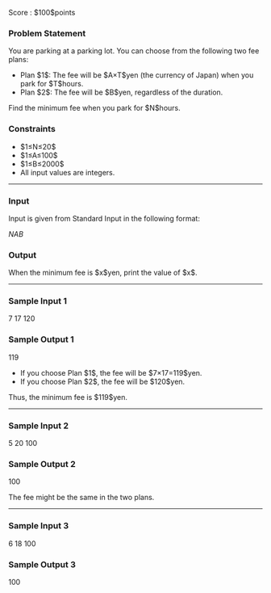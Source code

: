 
<div>

<span>

<span>

<p>
Score : $100$points
</p>

<div>

<section>

### **Problem Statement**

<p>
You are parking at a parking lot. You can choose from the following two fee plans:
</p>

<ul>

<li>
Plan $1$: The fee will be $A×T$yen (the currency of Japan) when you park for $T$hours.
</li>

<li>
Plan $2$: The fee will be $B$yen, regardless of the duration.
</li>

</ul>

<p>
Find the minimum fee when you park for $N$hours.
</p>

</section>

</div>

<div>

<section>

### **Constraints**

<ul>

<li>
$1≤N≤20$
</li>

<li>
$1≤A≤100$
</li>

<li>
$1≤B≤2000$
</li>

<li>
All input values are integers.
</li>

</ul>

</section>

</div>

---

<div>

<div>

<section>

### **Input**

<p>
Input is given from Standard Input in the following format:
</p>

<div>

$N$$A$$B$
</div>

</section>

</div>

<div>

<section>

### **Output**

<p>
When the minimum fee is $x$yen, print the value of $x$.
</p>

</section>

</div>

</div>

---

<div>

<section>

### **Sample Input 1**

<div>

7 17 120

</div>

</section>

</div>

<div>

<section>

### **Sample Output 1**

<div>

119

</div>

<ul>

<li>
If you choose Plan $1$, the fee will be $7×17=119$yen.
</li>

<li>
If you choose Plan $2$, the fee will be $120$yen.
</li>

</ul>

<p>
Thus, the minimum fee is $119$yen.
</p>

</section>

</div>

---

<div>

<section>

### **Sample Input 2**

<div>

5 20 100

</div>

</section>

</div>

<div>

<section>

### **Sample Output 2**

<div>

100

</div>

<p>
The fee might be the same in the two plans.
</p>

</section>

</div>

---

<div>

<section>

### **Sample Input 3**

<div>

6 18 100

</div>

</section>

</div>

<div>

<section>

### **Sample Output 3**

<div>

100

</div>

</section>

</div>

</span>

</span>

</div>
